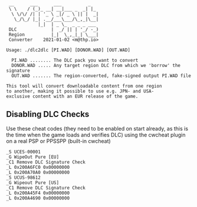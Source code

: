 ```
 __      ___      ___          _
 \ \    / (_)_ __| __|___ _  _| |_
  \ \/\/ /| | '_ \ _|/ _ \ || |  _|
   \_/\_/ |_| .__/___\___/\_,_|\__|
            |_|  | _ \_  _ _ _ ___
 DLC             |  _/ || | '_/ -_)
 Region          |_|  \_,_|_| \___|
 Converter    2021-01-02 <m@thp.io>

Usage: ./dlc2dlc [PI.WAD] [DONOR.WAD] [OUT.WAD]

  PI.WAD ........ The DLC pack you want to convert
  DONOR.WAD ..... Any target region DLC from which we 'borrow' the signature
  OUT.WAD ....... The region-converted, fake-signed output PI.WAD file

This tool will convert downloadable content from one region
to another, making it possible to use e.g. JPN- and USA-
exclusive content with an EUR release of the game.
```

Disabling DLC Checks
--------------------

Use these cheat codes (they need to be enabled on start already,
as this is the time when the game loads and verifies DLC) using
the cwcheat plugin on a real PSP or PPSSPP (built-in cwcheat)

```
_S UCES-00001
_G WipeOut Pure [EU]
_C1 Remove DLC Signature Check
_L 0x200A6FC0 0x00000000
_L 0x200A70A0 0x00000000
_S UCUS-98612
_G Wipeout Pure [US]
_C1 Remove DLC Signature Check
_L 0x200A45F4 0x00000000
_L 0x200A4690 0x00000000
```
